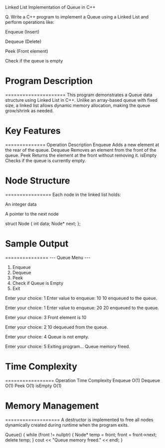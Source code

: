 Linked List Implementation of Queue in C++

Q. Write a C++ program to implement a Queue using a Linked List and perform operations like:

Enqueue (Insert)

Dequeue (Delete)

Peek (Front element)

Check if the queue is empty



# Program Description
=====================
This program demonstrates a Queue data structure using Linked List in C++. Unlike an array-based queue with fixed size, a linked list allows dynamic memory allocation, making the queue grow/shrink as needed.



# Key Features
==============
Operation	Description
Enqueue	Adds a new element at the rear of the queue.
Dequeue	Removes an element from the front of the queue.
Peek	Returns the element at the front without removing it.
isEmpty	Checks if the queue is currently empty.



# Node Structure
================
Each node in the linked list holds:

An integer data

A pointer to the next node

struct Node {
    int data;
    Node* next;
};



# Sample Output
===============
--- Queue Menu ---
1. Enqueue
2. Dequeue
3. Peek
4. Check if Queue is Empty
5. Exit

Enter your choice: 1
Enter value to enqueue: 10
10 enqueued to the queue.

Enter your choice: 1
Enter value to enqueue: 20
20 enqueued to the queue.

Enter your choice: 3
Front element is 10

Enter your choice: 2
10 dequeued from the queue.

Enter your choice: 4
Queue is not empty.

Enter your choice: 5
Exiting program...
Queue memory freed.



# Time Complexity
=================
Operation	Time Complexity
Enqueue	O(1)
Dequeue	O(1)
Peek	O(1)
isEmpty	O(1)



# Memory Management
===================
A destructor is implemented to free all nodes dynamically created during runtime when the program exits.

Queue() {
    while (front != nullptr) {
        Node* temp = front;
        front = front->next;
        delete temp;
    }
    cout << "Queue memory freed." << endl;
}

